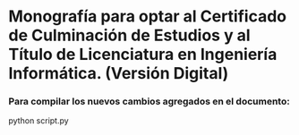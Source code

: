 # Monografía para optar al Certificado de Culminación de Estudios y al Título de Licenciatura en Ingeniería Informática. (Versión Digital)

### Para compilar los nuevos cambios agregados en el documento:
   python script.py

